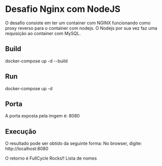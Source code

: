 # Desafio Nginx com NodeJS

O desafio consiste em ter um container com NGINX funcionando como proxy reverso para o container com nodejs. O Nodejs por sua vez faz uma requisição 
ao container com MySQL.

## Build
docker-compose up -d --build

## Run
docker-compose up -d

## Porta
A porta exposta pela imgem é: 8080

## Execução
O resultado pode ser obtido da seguinte forma:
No browser, digite: http://localhost:8080

O retorno é FullCycle Rocks!!
Lista de nomes